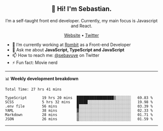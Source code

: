 <h2 align="center">👋 Hi! I'm Sebastian.</h2>
<p align="center">I’m a self-taught front end developer. Currently, my main focus is Javascript and React.</p>
<p align="center">
  <a href="https://sebastianvuye.be">Website</a> •
  <a href="https://twitter.com/sebavuye">Twitter</a>
</p>


- 🔭 I’m currently working at [Rombit](https://rombit.com/) as a Front-end Developer
- 💬 Ask me about **JavaScript, TypeScript and JavaScript**
- 📫 How to reach me: [@sebavuye](https://twitter.com/sebavuye) on Twitter
- ⚡ Fun fact: Movie nerd

-------

📊 **Weekly development breakdown**

<!--START_SECTION:waka-->

```text
Total Time: 27 hrs 41 mins

TypeScript       19 hrs 20 mins  █████████████████▒░░░░░░░   69.83 %
SCSS             5 hrs 32 mins   █████░░░░░░░░░░░░░░░░░░░░   19.98 %
.env file        56 mins         █░░░░░░░░░░░░░░░░░░░░░░░░   03.39 %
YAML             38 mins         ▓░░░░░░░░░░░░░░░░░░░░░░░░   02.33 %
Markdown         28 mins         ▒░░░░░░░░░░░░░░░░░░░░░░░░   01.71 %
JSON             26 mins         ▒░░░░░░░░░░░░░░░░░░░░░░░░   01.59 %
```

<!--END_SECTION:waka-->
-------
